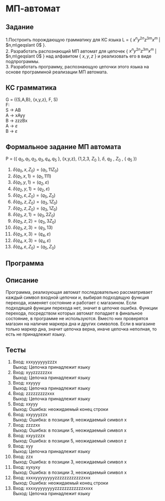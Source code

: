 # МП-автомат

## Задание
1.Построить порождающую грамматику для КС языка L = { $x^{n}y^{2n}z^{3m}x^{m}$ $|$ $n,m\geqslant 0\$ }.\
2. Разработать распознающий МП автомат для цепочек { $x^{n}y^{2n}z^{3m}x^{m}$ $|$ $n,m\geqslant 0\$ }
над алфавитом { $x,y,z$ } и реализовать его в виде подпрограммы.\
3. Разработать программу, распознающую цепочки этого языка на основе
программной реализации МП автомата.
## КС грамматика
G = ({S,A,B}, {x,y,z}, F, S)\
F:\
S -> AB\
A -> xAyy\
B -> zzzBx\
A -> $\varepsilon$\
B -> $\varepsilon$
## Формальное задание МП автомата
P = ({ $q_0, q_1, q_2, q_3, q_4, q_5$ }, {x,y,z}, {1,2,3, $Z_0$ }, $\delta$, $q_0$ , $Z_0$ , { $q_5$ })
1. $\delta(q_0, x, Z_0) = (q_1, 11Z_0)$
2. $\delta(q_1, x, 1) = (q_1, 111)$
3. $\delta(q_1, y, 1) = (q_2, \varepsilon)$
4. $\delta(q_2, y, 1) = (q_2, \varepsilon)$
5. $\delta(q_2, \varepsilon, Z_0) = (q_5, Z_0)$
6. $\delta(q_0, z, Z_0) = (q_3, 1Z_0)$
7. $\delta(q_2, z, Z_0) = (q_3, 1Z_0)$
8. $\delta(q_3, z, 1) = (q_3, 2Z_0)$
9. $\delta(q_3, z, 2) = (q_3, 3Z_0)$
10. $\delta(q_3, z, 3) = (q_3, 13)$
11. $\delta(q_3, x, 3) = (q_4, \varepsilon)$
12. $\delta(q_4, x, 3) = (q_4, \varepsilon)$
13. $\delta(q_4, \varepsilon, Z_0) = (q_5, Z_0)$

## Программа

## Описание
Программа, реализующая автомат последовательно рассматривает каждый символ входной цепочки и, выбирая подходящую функция перехода, изменяет состояние и работает с магазином. Если подходящей функции перехода нет, значит в цепочке ошибка. Функции перехода, посредством которых автомат попадает в финальное состояние, в программе не используются. Вместо них проверятся магазин на наличие маркера дна и других символов. Если в магазине только маркер дна, значит цепочка верна, иначе цепочка неполная, то есть не принадлежит языку.

## Тесты
1. Вход: xxxyyyyyyzzzx\
Выход: Цепочка принадлежит языку
2. Вход: xyyzzzzzzxx\
Выход: Цепочка принадлежит языку
3. Вход: xxyyyy\
Выход: Цепочка принадлежит языку
4. Вход: zzzzzzzzzxxx\
Выход: Цепочка принадлежит языку
5. Вход: xxyyy\
Выход: Ошибка: неожидаемый конец строки
6. Вход: xxyyyyzzx\
Выход: Ошибка: в позиции 9, неожидаемый символ x
7. Вход: zzzzxx\
Выход: Ошибка: в позиции 5, неожидаемый символ x
8. Вход: xxyyzzzx\
Выход: Ошибка: в позиции 5, неожидаемый символ z
9. Вход: xyy\
Выход: Цепочка принадлежит языку
10. Вход: zzx\
Выход: Ошибка: в позиции 3, неожидаемый символ x
11. Вход: xyxyxy\
Выход: Ошибка: в позиции 3, неожидаемый символ x
12. Вход: xxxxyyyyyyyyzzzzzzzzzzzzxxx\
Выход: Ошибка: неожидаемый конец строки
13. Вход: xxxxyyyyyyyyzzzzzzzzzzzzxxxx\
Выход: Цепочка принадлежит языку

    
